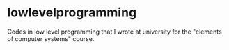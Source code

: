 # lowlevelprogramming
Codes in low level programming that I wrote at university for the "elements of computer systems" course.
